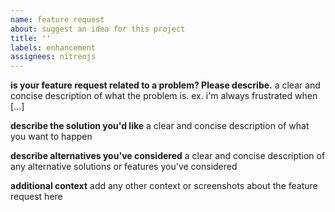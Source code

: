 ```yaml
---
name: feature request
about: suggest an idea for this project
title: ''
labels: enhancement
assignees: nitreojs
---
```


**is your feature request related to a problem? Please describe.**
a clear and concise description of what the problem is. ex. i'm always frustrated when [...]

**describe the solution you'd like**
a clear and concise description of what you want to happen

**describe alternatives you've considered**
a clear and concise description of any alternative solutions or features you've considered

**additional context**
add any other context or screenshots about the feature request here
